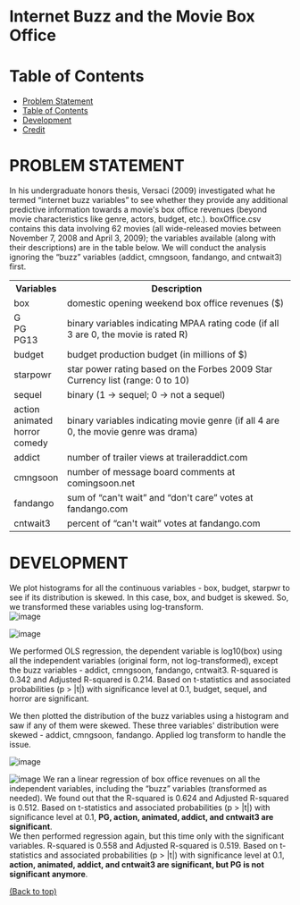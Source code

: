 # Internet Buzz and the Movie Box Office
# Table of Contents
- [Problem Statement](#prob_stmt)
- [Table of Contents](#table-of-contents)
- [Development](#development)
- [Credit](#credit)

# PROBLEM STATEMENT

In his undergraduate honors thesis, Versaci (2009) investigated what he termed “internet buzz variables” to see whether they
provide any additional predictive information towards a movie's box office revenues (beyond movie characteristics like
genre, actors, budget, etc.). boxOffice.csv contains this data involving 62 movies (all wide-released movies between
November 7, 2008 and April 3, 2009); the variables available (along with their descriptions) are in the table below. We will
conduct the analysis ignoring the “buzz” variables (addict, cmngsoon, fandango, and cntwait3) first.
<TABLE>
  <TR>
    <TH>Variables</TH>
    <TH>Description</TH>
  </TR>
  <TR>
    <TD>box</TD><td>domestic opening weekend box office revenues ($)</td>
  </TR>
  <TR>
    <TD>G<BR>PG<br>PG13<BR></TD><td>binary variables indicating MPAA rating code (if all 3 are 0, the movie is rated R)</td>
  </TR>
  <TR>
    <TD>budget</TD><td>budget production budget (in millions of $)</td>
  </TR>
  <TR>
    <TD>starpowr</TD><td>star power rating based on the Forbes 2009 Star Currency list (range: 0 to 10)</td>
  </TR>
  <TR>
    <TD>sequel</TD><td>binary (1 → sequel; 0 → not a sequel)</td>
  </TR>
  <TR>
    <TD>action<br>animated<br>horror<br>comedy</TD><td>binary variables indicating movie genre (if all 4 are 0, the movie genre was drama) </td>
  </TR>
  <TR>
    <TD>addict</TD><td> number of trailer views at traileraddict.com</td>
  </TR>
  <TR>
    <TD>cmngsoon</TD><td>number of message board comments at comingsoon.net</td>
  </TR>
  <TR>
    <TD>fandango</TD><td>sum of “can't wait” and “don't care” votes at fandango.com</td>
  </TR>  
  <TR>
    <TD>cntwait3</TD><td>percent of “can't wait” votes at fandango.com</td>
  </TR>
</TABLE>

# DEVELOPMENT
We plot histograms for all the continuous variables - box, budget, starpwr to see if its distribution is skewed. In this case, box, and budget is skewed. So, we transformed these variables using log-transform. <br>
![image](https://github.com/tejus15/PCA/assets/78174194/606f619f-e659-4605-9b4d-dde23f4b4f97)

![image](https://github.com/tejus15/PCA/assets/78174194/6cd30046-34bf-4154-8e02-80dac6ce8009)

We performed OLS regression, the dependent variable is log10(box)  using all the independent variables (original form, not log-transformed), except the buzz variables - addict, cmngsoon, fandango, cntwait3. R-squared is 0.342 and Adjusted R-squared is 0.214. Based on t-statistics and associated probabilities (p > |t|) with significance level at 0.1, budget, sequel, and horror are significant. 

We then plotted the distribution of the buzz variables using a histogram and saw if any of them were skewed. These three variables' distribution were skewed - addict, cmngsoon, fandango. Applied log transform to handle the issue. 

![image](https://github.com/tejus15/PCA/assets/78174194/51ce4645-0b14-41a9-8a68-4c054ef5bcd2)

![image](https://github.com/tejus15/PCA/assets/78174194/874ec89d-d9d6-4e60-8e3d-eee05ecf2dd9)
We ran a linear regression of box office revenues on all the independent variables, including the “buzz” variables (transformed as needed). We found out that the R-squared is 0.624 and Adjusted R-squared is 0.512. Based on t-statistics and associated probabilities (p > |t|) with significance level at 0.1, <b>PG, action, animated, addict, and cntwait3 are significant</b>. 
<br>We then performed regression again, but this time only with the significant variables. R-squared is 0.558 and Adjusted R-squared is 0.519. Based on t-statistics and associated probabilities (p > |t|) with significance level at 0.1, <b>action, animated, addict, and cntwait3 are significant, but PG is not significant anymore</b>.

[(Back to top)](#table-of-contents)



 
 

 


 
 





 
 
 
